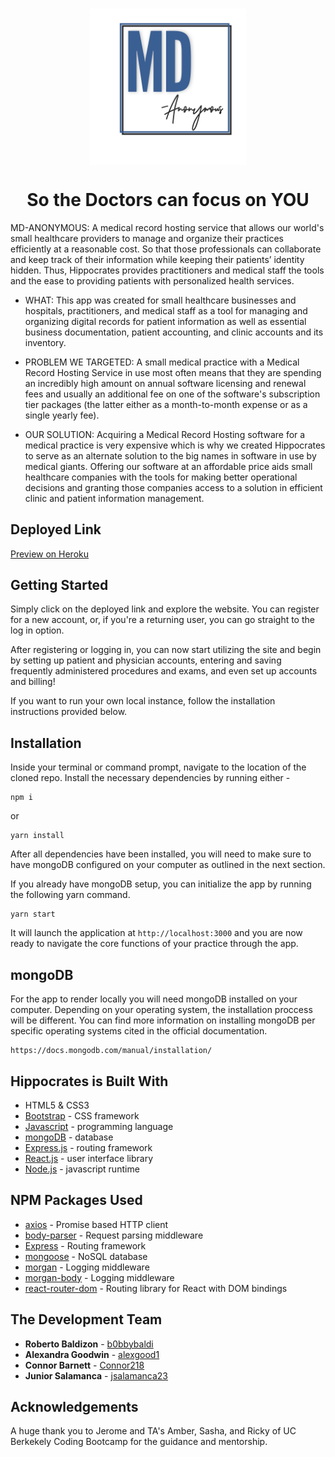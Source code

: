<h3 align="center">
  <img align="center" src="./client/public/logo.png" alt="logo" width="250"></a>
  <h1 align="center">So the Doctors can focus on YOU</h1>
</h3>

MD-ANONYMOUS: A medical record hosting service that allows our world's small healthcare providers to manage and organize their practices efficiently at a reasonable cost. So that those professionals can collaborate and keep track of their information while keeping their patients’ identity hidden. Thus, Hippocrates provides practitioners and medical staff the tools and the ease to providing patients with personalized health services.

- WHAT: This app was created for small healthcare businesses and hospitals, practitioners, and medical staff as a tool for managing and organizing digital records for patient information as well as essential business documentation, patient accounting, and clinic accounts and its inventory.

- PROBLEM WE TARGETED: A small medical practice with a Medical Record Hosting Service in use most often means that they are spending an incredibly high amount on annual software licensing and renewal fees and usually an additional fee on one of the software's subscription tier packages (the latter either as a month-to-month expense or as a single yearly fee).

- OUR SOLUTION: Acquiring a Medical Record Hosting software for a medical practice is very expensive which is why we created Hippocrates to serve as an alternate solution to the big names in software in use by medical giants. Offering our software at an affordable price aids small healthcare companies with the tools for making better operational decisions and granting those companies access to a solution in efficient clinic and patient information management.

## Deployed Link

[Preview on Heroku](https://git.heroku.com/mysterious-headland-90957.git)

## Getting Started

Simply click on the deployed link and explore the website. You can register for a new account, or, if you're a returning user, you can go straight to the log in option.

After registering or logging in, you can now start utilizing the site and begin by setting up patient and physician accounts, entering and saving frequently administered procedures and exams, and even set up accounts and billing!

If you want to run your own local instance, follow the installation instructions provided below.

## Installation

Inside your terminal or command prompt, navigate to the location of the cloned repo. Install the necessary dependencies by running either -

```
npm i
```

or

```
yarn install
```

After all dependencies have been installed, you will need to make sure to have mongoDB configured on your computer as outlined in the next section.

If you already have mongoDB setup, you can initialize the app by running the following yarn command.

```
yarn start
```

It will launch the application at `http://localhost:3000` and you are now ready to navigate the core functions of your practice through the app.

## mongoDB

For the app to render locally you will need mongoDB installed on your computer. Depending on your operating system, the installation proccess will be different. You can find more information on installing mongoDB per specific operating systems cited in the official documentation.

```
https://docs.mongodb.com/manual/installation/
```

## Hippocrates is Built With

- HTML5 & CSS3
- [Bootstrap](https://getbootstrap.com/) - CSS framework
- [Javascript](https://www.javascript.com/) - programming language
- [mongoDB](https://www.mongodb.com/) - database
- [Express.js](https://expressjs.com/) - routing framework
- [React.js](https://reactjs.org/) - user interface library
- [Node.js](https://nodejs.org/en/) - javascript runtime

## NPM Packages Used

- [axios](https://www.npmjs.com/package/axios) - Promise based HTTP client
- [body-parser](https://www.npmjs.com/package/body-parser) - Request parsing middleware
- [Express](https://www.npmjs.com/package/express) - Routing framework
- [mongoose](https://www.npmjs.com/package/mongoose) - NoSQL database
- [morgan](https://www.npmjs.com/package/morgan) - Logging middleware
- [morgan-body](https://www.npmjs.com/package/morgan-body) - Logging middleware
- [react-router-dom](https://www.npmjs.com/package/react-router-dom) - Routing library for React with DOM bindings

## The Development Team

- **Roberto Baldizon** - [b0bbybaldi](https://github.com/b0bbybaldi)
- **Alexandra Goodwin** - [alexgood1](https://github.com/alexgood1)
- **Connor Barnett** - [Connor218](https://github.com/Connor218)
- **Junior Salamanca** - [jsalamanca23](https://github.com/jsalamanca23)

## Acknowledgements

A huge thank you to Jerome and TA's Amber, Sasha, and Ricky of UC Berkekely Coding Bootcamp for the guidance and mentorship.
